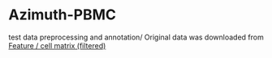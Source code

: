 # Azimuth-PBMC
test data preprocessing and annotation/
Original data was downloaded from [Feature / cell matrix (filtered)](https://cf.10xgenomics.com/samples/cell-exp/3.0.0/pbmc_10k_v3/pbmc_10k_v3_filtered_feature_bc_matrix.tar.gz)
